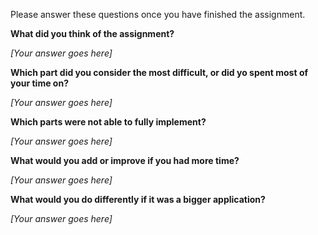 Please answer these questions once you have finished the assignment.

**What did you think of the assignment?**

_[Your answer goes here]_

**Which part did you consider the most difficult, or did yo spent most of your time on?**

_[Your answer goes here]_

**Which parts were not able to fully implement?**

_[Your answer goes here]_

**What would you add or improve if you had more time?**

_[Your answer goes here]_

**What would you do differently if it was a bigger application?**

_[Your answer goes here]_
